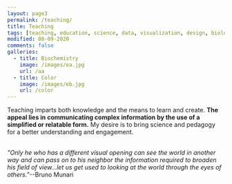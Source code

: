 ```yaml
---
layout: page3
permalink: /teaching/
title: Teaching
tags: [teaching, education, science, data, visualization, design, biology, chemistry]
modified: 08-09-2020
comments: false
galleries:
  - title: Biochemistry
    image: /images/ea.jpg
    url: /aa
  - title: Color
    image: /images/eb.jpg
    url: /color
---
```


Teaching imparts both knowledge and the means to learn and create. **The appeal lies in communicating complex information by the use of a simplified or relatable form.** My desire is to bring science and pedagogy for a better understanding and engagement.
<br/>
<br/>


_"Only he who has a different visual opening can see the world in another way and can pass on to his neighbor the information required to broaden his field of view...let us get used to looking at the world through the eyes of others."_--Bruno Munari
